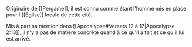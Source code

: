 Originaire de [[Pergame]], il est connu comme étant l'homme mis en place pour l'[[Eglise]] locale de cette cité.

Mis à part sa mention dans [[Apocalypse#Versets 12 à 17|Apocalypse 2:13]], il n'y a pas de matière concrète quand à ce qu'il a fait et ce qu'il lui est arrivé.